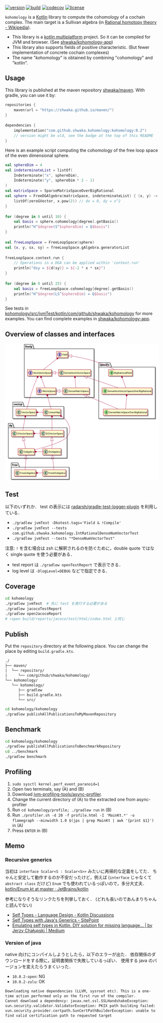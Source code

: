 [![version](https://img.shields.io/badge/dynamic/xml?label=version&query=%2F%2Fmetadata%2Fversioning%2Flatest&url=https%3A%2F%2Fshwaka.github.io%2Fmaven%2Fcom%2Fgithub%2Fshwaka%2Fkohomology%2Fkohomology%2Fmaven-metadata.xml)](https://shwaka.github.io/maven/com/github/shwaka/kohomology/)
[![build](https://github.com/shwaka/kohomology/actions/workflows/gradle.yml/badge.svg)](https://github.com/shwaka/kohomology/actions/workflows/gradle.yml)
[![codecov](https://codecov.io/gh/shwaka/kohomology/branch/main/graph/badge.svg?token=kTXiaOtBj1)](https://codecov.io/gh/shwaka/kohomology)
[![license](https://img.shields.io/github/license/shwaka/kohomology)](https://github.com/shwaka/kohomology/blob/main/LICENSE)

`kohomology` is a [Kotlin](https://kotlinlang.org/) library to compute the cohomology of a cochain complex. The main target is a Sullivan algebra (in [Rational homotopy theory - Wikipedia](https://en.wikipedia.org/wiki/Rational_homotopy_theory)).

- This library is a [kotlin multiplatform](https://kotlinlang.org/docs/multiplatform.html) project. So it can be compiled for JVM and browser. (See [shwaka/kohomology-app](https://github.com/shwaka/kohomology-app))
- This library also supports fields of positive characteristic. (But fewer implementation of concrete cochain complexes)
- The name "*ko*homology" is obtained by combining "cohomology" and "kotlin".

## Usage
This library is published at the maven repository [shwaka/maven](https://github.com/shwaka/maven).
With gradle, you can use it by:
```kotlin
repositories {
    maven(url = "https://shwaka.github.io/maven/")
}

dependencies {
    implementation("com.github.shwaka.kohomology:kohomology:0.2")
    // version might be old, see the badge at the top of this README
}
```

Here is an example script computing the cohomology of the free loop space of the even dimensional sphere.
```kotlin
val sphereDim = 4
val indeterminateList = listOf(
    Indeterminate("x", sphereDim),
    Indeterminate("y", sphereDim * 2 - 1)
)
val matrixSpace = SparseMatrixSpaceOverBigRational
val sphere = FreeDGAlgebra(matrixSpace, indeterminateList) { (x, y) ->
    listOf(zeroGVector, x.pow(2)) // dx = 0, dy = x^2
}

for (degree in 0 until 10) {
    val basis = sphere.cohomology[degree].getBasis()
    println("H^$degree(S^$sphereDim) = Q$basis")
}

val freeLoopSpace = FreeLoopSpace(sphere)
val (x, y, sx, sy) = freeLoopSpace.gAlgebra.generatorList

freeLoopSpace.context.run {
    // Operations in a DGA can be applied within 'context.run'
    println("dsy = ${d(sy)} = ${-2 * x * sx}")
}

for (degree in 0 until 25) {
    val basis = freeLoopSpace.cohomology[degree].getBasis()
    println("H^$degree(LS^$sphereDim) = Q$basis")
}
```

See tests in [kohomology/src/jvmTest/kotlin/com/github/shwaka/kohomology](kohomology/src/jvmTest/kotlin/com/github/shwaka/kohomology) for more examples.
You can find complete examples in [shwaka/kohomology-app](https://github.com/shwaka/kohomology-app).

## Overview of classes and interfaces
![classes](uml/packages.png)

## Test
以下のいずれか．
test の表示には [radarsh/gradle-test-logger-plugin](https://github.com/radarsh/gradle-test-logger-plugin) を利用している．

- `./gradlew jvmTest -Dkotest.tags='Field & !Compile'`
- `./gradlew jvmTest --tests com.github.shwaka.kohomology.IntRationalDenseNumVectorTest`
- `./gradlew jvmTest --tests "*DenseNumVectorTest"`

注意: `!` を含む場合は zsh に解釈されるのを防ぐために，double quote ではなく single quote を使う必要がある．

- test report は `./gradlew openTestReport` で表示できる．
- log level は `-DlogLevel=DEBUG` などで指定できる．

## Coverage
```bash
cd kohomology
./gradlew jvmTest  # 先に test を実行する必要がある
./gradlew jacocoTestReport
./gradlew openJacocoReport
# ↑open build/reports/jacoco/test/html/index.html と同じ
```

## Publish
Put the `repository` directory at the following place.
You can change the place by editing `build.gradle.kts`.

```
./
├── maven/
│  └── repository/
|     └── com/github/shwaka/kohomology/
└── kohomology/
   └── kohomology/
      ├── gradlew
      ├── build.gradle.kts
      └── src/
```

```bash
cd kohomology/kohomology
./gradlew publishAllPublicationsToMyMavenRepository
```

## Benchmark
```bash
cd kohomology/kohomology
./gradlew publishAllPublicationsToBenchmarkRepository
cd ../benchmark
./gradlew benchmark
```

## Profiling
1. `sudo sysctl kernel.perf_event_paranoid=1`
2. Open two terminals, say (A) and (B)
3. Download [jvm-profiling-tools/async-profiler](https://github.com/jvm-profiling-tools/async-profiler).
4. Change the current directory of (A) to the extracted one from async-profiler
5. Run `cd kohomology/profile; ./gradlew run` in (B)
6. Run `./profiler.sh -d 20 -f profile.html -I 'MainKt.*' -o flamegraph --minwidth 1.0 $(jps | grep MainKt | awk '{print $1}')` in (A)
7. Press `ENTER` in (B)

## Memo
### Recursive generics
当初は `interface Scalar<S : Scalar<S>>` みたいに再帰的な定義をしてた．
ちゃんと安定して動作するのか不安だったけど，例えば (`interface` じゃなくて `abstract class` だけど) `Enum` でも使われているっぽいので，多分大丈夫．
[kotlin/Enum.kt at master · JetBrains/kotlin](https://github.com/JetBrains/kotlin/blob/master/core/builtins/native/kotlin/Enum.kt)

参考になりそうなリンクたちを列挙しておく．
(どれも長いのであんまりちゃんと読んでない)
- [Self Types - Language Design - Kotlin Discussions](https://discuss.kotlinlang.org/t/self-types/371/21)
- [Self Types with Java's Generics - SitePoint](https://www.sitepoint.com/self-types-with-javas-generics/)
- [Emulating self types in Kotlin. DIY solution for missing language… | by Jerzy Chałupski | Medium](https://medium.com/@jerzy.chalupski/emulating-self-types-in-kotlin-d64fe8ea2e62)

### Version of java
native 向けにコンパイルしようとしたら，以下のエラーが出た．
依存関係のダウンロードをする際に，証明書関係で失敗しているっぽい．
使用する java のバージョンを変えたらうまくいった．

- `10.0.2-open`: NG
- `10.0.2-zulu`: OK

```
Downloading native dependencies (LLVM, sysroot etc). This is a one-time action performed only on the first run of the compiler.
Cannot download a dependency: javax.net.ssl.SSLHandshakeException: sun.security.validator.ValidatorException: PKIX path building failed: sun.security.provider.certpath.SunCertPathBuilderException: unable to find valid certification path to requested target
```
